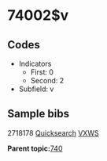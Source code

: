 # 74002$v

## Codes

-   Indicators
    -   First: 0
    -   Second: 2
-   Subfield: v

## Sample bibs

2718178 [Quicksearch](https://search.library.yale.edu/catalog/2718178) [VXWS](http://prodorbis.library.yale.edu:7014/vxws/GetHoldingsService?bibId=2718178)

**Parent topic:**[740](../../tags/740/740.md)

